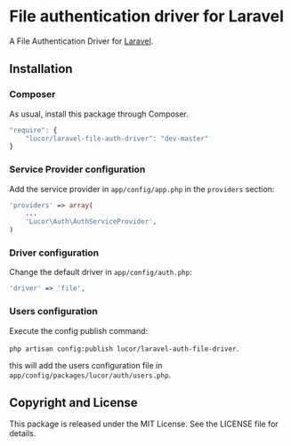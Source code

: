 # File authentication driver for Laravel

A File Authentication Driver for [Laravel](http://laravel.com).

## Installation

### Composer

As usual, install this package through Composer.

```js
"require": {
    "lucor/laravel-file-auth-driver": "dev-master"
}
```

### Service Provider configuration
Add the service provider in `app/config/app.php` in the `providers` section:

```php
'providers' => array(
	...
    'Lucor\Auth\AuthServiceProvider',
)
```

### Driver configuration

Change the default driver in `app/config/auth.php`:

```php
'driver' => 'file',
```

### Users configuration
Execute the config publish command:

`php artisan config:publish lucor/laravel-auth-file-driver`.

this will add the users configuration file in `app/config/packages/lucor/auth/users.php`.

## Copyright and License
This package is released under the MIT License. See the LICENSE file for details.
